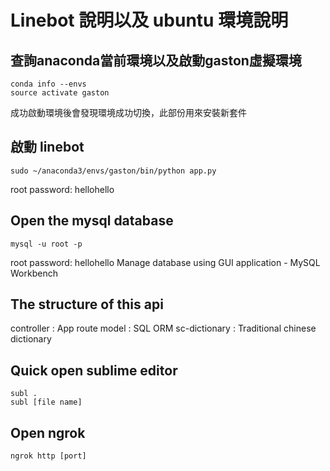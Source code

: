 # Linebot 說明以及 ubuntu 環境說明
## 查詢anaconda當前環境以及啟動gaston虛擬環境
```
conda info --envs
source activate gaston
```
成功啟動環境後會發現環境成功切換，此部份用來安裝新套件

## 啟動 linebot
```
sudo ~/anaconda3/envs/gaston/bin/python app.py
```
root password: hellohello

## Open the mysql database
```
mysql -u root -p
```
root password: hellohello
Manage database using GUI application - MySQL Workbench

## The structure of this api
controller : App route
model : SQL ORM
sc-dictionary : Traditional chinese dictionary

## Quick open sublime editor
```
subl .
subl [file name]
```

## Open ngrok
```
ngrok http [port]
```


